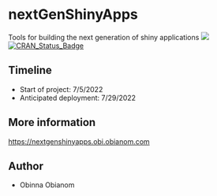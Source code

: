 # nextGenShinyApps
Tools for building the next generation of shiny applications
[![](https://cranlogs.r-pkg.org/badges/nextGenShinyApps)](https://cran.r-project.org/package=nextGenShinyApps)
[![CRAN\_Status\_Badge](https://www.r-pkg.org/badges/version/nextGenShinyApps)](https://cran.r-project.org/package=nextGenShinyApps)

## Timeline

 - Start of project: 7/5/2022
 - Anticipated deployment: 7/29/2022
 
## More information

https://nextgenshinyapps.obi.obianom.com

## Author

  - Obinna Obianom
